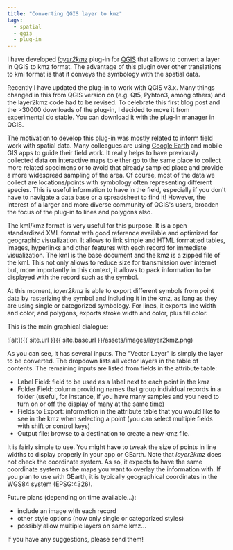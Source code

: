 ```yaml
---
title: "Converting QGIS layer to kmz"
tags: 
  - spatial
  - qgis
  - plug-in
---
```


I have developed [*layer2kmz*](https://github.com/ptarroso/layer2kmz) plug-in for [QGIS](https://www.qgis.org) that allows to convert a layer in QGIS to kmz format. The advantage of this plugin over other translations to kml format is that it conveys the symbology with the spatial data.

Recently I have updated the plug-in to work with QGIS v3.x. Many things changed in this from QGIS version on (e.g. Qt5, Pyhton3, among others) and the layer2kmz code had to be revised. To celebrate this first blog post and the >30000 downloads of the plug-in, I decided to move it from experimental do stable. You can download it with the plug-in manager in QGIS. 

The motivation to develop this plug-in was mostly related to inform field work with spatial data. Many colleagues are using [Google Earth](https://www.google.com/earth/) and mobile GIS apps to guide their field work. It really helps to have previously collected data on interactive maps to either go to the same place to collect more related specimens or to avoid that already sampled  place and provide a more widespread sampling of the area. Of course, most of the data we collect are locations/points with symbology often representing different species. This is useful information to have in the field, especially if you don't have to navigate a data base or a spreadsheet to find it! However, the interest of a larger and more diverse community of QGIS's users, broaden the focus of the plug-in to lines and polygons also. 

The kml/kmz format is very useful for this purpose. It is a open standardized XML format with good reference available and optimized for geographic visualization. It allows to link simple and HTML formatted tables, images, hyperlinks and other features with each record for immediate visualization. The kml is the base document and the kmz is a zipped file of the kml. This not only allows to reduce size for transmission over internet but, more importantly in this context, it allows to pack information to be displayed with the record such as the symbol.

At this moment, *layer2kmz* is able to export different symbols from point data by rasterizing the symbol and including it in the kmz, as long as they are using single or categorized symbology. For lines, it exports line width and color, and polygons, exports stroke width and color, plus fill color.

This is the main graphical dialogue:

![alt]({{ site.url }}{{ site.baseurl }}/assets/images/layer2kmz.png)

As you can see, it has several inputs. The "Vector Layer" is simply the layer to be converted. The dropdown lists all vector layers in the table of contents. The remaining inputs are listed from fields in the attribute table: 
- Label Field: field to be used as a label next to each point in the kmz
- Folder Field: column providing names that group individual records in a folder (useful, for instance, if you have many samples and you need to turn on or off the display of many at the same time)
- Fields to Export: information in the attribute table that you would like to see in the kmz when selecting a point (you can select multiple fields with shift or control keys)
- Output file: browse to a destination to create a new kmz file.

It is fairly simple to use. You might have to tweak the size of points in line widths to display properly in your app or GEarth. Note that *layer2kmz* does not check the coordinate system. As so, it expects to have the same coordinate system as the maps you want to overlay the information with. If you plan to use with GEarth, it is typically geographical coordinates in the WGS84 system (EPSG:4326). 

Future plans (depending on time available...):
- include an image with each record
- other style options (now only single or categorized styles)
- possibly allow multiple layers on same kmz...

If you have any suggestions, please send them!

